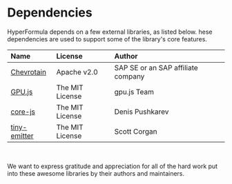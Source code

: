 # Dependencies

HyperFormula depends on a few external libraries, as listed below.
hese dependencies are used to support some of the library's core
features.

| Name | License | Author |
| :--- | :--- | :--- |
| [Chevrotain](https://github.com/SAP/chevrotain) | Apache v2.0 | SAP SE or an SAP affiliate company |
| [GPU.js](https://github.com/gpujs/gpu.js/) | The MIT License | gpu.js Team |
| [core-js](https://github.com/zloirock/core-js) | The MIT License | Denis Pushkarev |
| [tiny-emitter](https://github.com/scottcorgan/tiny-emitter) | The MIT License | Scott Corgan |

<br>

We want to express gratitude and appreciation for all of the hard
work put into these awesome libraries by their authors and maintainers.